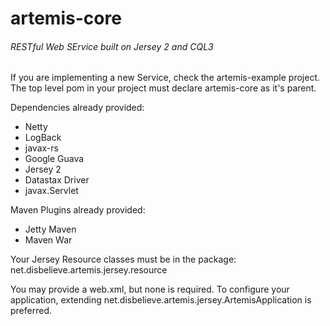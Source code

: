 artemis-core
==========

###### RESTful Web SErvice built on Jersey 2 and CQL3

If you are implementing a new Service, check the artemis-example project. The top level pom in your project must declare artemis-core as it's parent.  

Dependencies already provided:
* Netty
* LogBack
* javax-rs
* Google Guava
* Jersey 2
* Datastax Driver
* javax.Servlet

Maven Plugins already provided:
* Jetty Maven
* Maven War

Your Jersey Resource classes must be in the package:
net.disbelieve.artemis.jersey.resource

You may provide a web.xml, but none is required. To configure your application, extending net.disbelieve.artemis.jersey.ArtemisApplication
is preferred.
